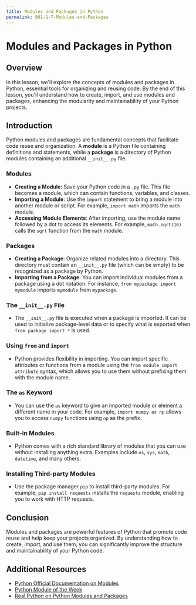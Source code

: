 ```yaml
---
title: Modules and Packages in Python
permalink: 001-1-7-Modules-and-Packages
---
```


# Modules and Packages in Python

## Overview
In this lesson, we'll explore the concepts of modules and packages in Python, essential tools for organizing and reusing code. By the end of this lesson, you'll understand how to create, import, and use modules and packages, enhancing the modularity and maintainability of your Python projects.

## Introduction

Python modules and packages are fundamental concepts that facilitate code reuse and organization. A **module** is a Python file containing definitions and statements, while a **package** is a directory of Python modules containing an additional `__init__.py` file.

### Modules

- **Creating a Module**: Save your Python code in a `.py` file. This file becomes a module, which can contain functions, variables, and classes.
- **Importing a Module**: Use the `import` statement to bring a module into another module or script. For example, `import math` imports the `math` module.
- **Accessing Module Elements**: After importing, use the module name followed by a dot to access its elements. For example, `math.sqrt(16)` calls the `sqrt` function from the `math` module.

### Packages

- **Creating a Package**: Organize related modules into a directory. This directory must contain an `__init__.py` file (which can be empty) to be recognized as a package by Python.
- **Importing from a Package**: You can import individual modules from a package using a dot notation. For instance, `from mypackage import mymodule` imports `mymodule` from `mypackage`.

### The `__init__.py` File

- The `__init__.py` file is executed when a package is imported. It can be used to initialize package-level data or to specify what is exported when `from package import *` is used.

### Using `from` and `import`

- Python provides flexibility in importing. You can import specific attributes or functions from a module using the `from module import attribute` syntax, which allows you to use them without prefixing them with the module name.

### The `as` Keyword

- You can use the `as` keyword to give an imported module or element a different name in your code. For example, `import numpy as np` allows you to access `numpy` functions using `np` as the prefix.

### Built-in Modules

- Python comes with a rich standard library of modules that you can use without installing anything extra. Examples include `os`, `sys`, `math`, `datetime`, and many others.

### Installing Third-party Modules

- Use the package manager `pip` to install third-party modules. For example, `pip install requests` installs the `requests` module, enabling you to work with HTTP requests.

## Conclusion

Modules and packages are powerful features of Python that promote code reuse and help keep your projects organized. By understanding how to create, import, and use them, you can significantly improve the structure and maintainability of your Python code.

## Additional Resources

- [Python Official Documentation on Modules](https://docs.python.org/3/tutorial/modules.html)
- [Python Module of the Week](https://pymotw.com/3/)
- [Real Python on Python Modules and Packages](https://realpython.com/python-modules-packages/)
